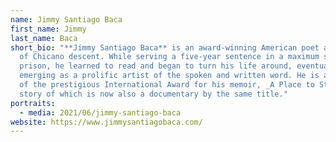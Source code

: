 ```yaml
---
name: Jimmy Santiago Baca
first_name: Jimmy
last_name: Baca
short_bio: "**Jimmy Santiago Baca** is an award-winning American poet and writer
  of Chicano descent. While serving a five-year sentence in a maximum security
  prison, he learned to read and began to turn his life around, eventually
  emerging as a prolific artist of the spoken and written word. He is a winner
  of the prestigious International Award for his memoir, _A Place to Stand_, the
  story of which is now also a documentary by the same title."
portraits:
  - media: 2021/06/jimmy-santiago-baca
website: https://www.jimmysantiagobaca.com/
---
```

